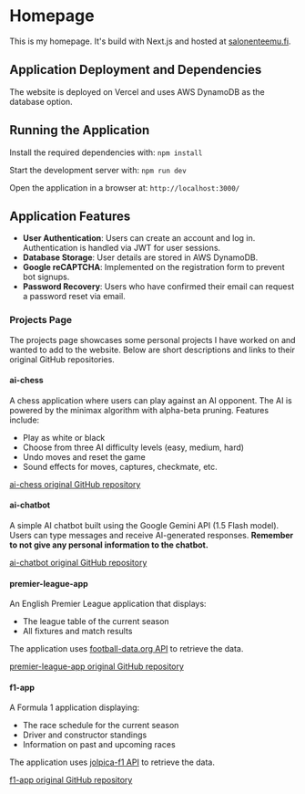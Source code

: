 # Homepage

This is my homepage. It's build with Next.js and hosted at [salonenteemu.fi](https://salonenteemu.fi).

## Application Deployment and Dependencies

The website is deployed on Vercel and uses AWS DynamoDB as the database option.

## Running the Application

Install the required dependencies with: `npm install`

Start the development server with: `npm run dev`

Open the application in a browser at: `http://localhost:3000/`

## Application Features

- **User Authentication**: Users can create an account and log in. Authentication is handled via JWT for user sessions.
- **Database Storage**: User details are stored in AWS DynamoDB.
- **Google reCAPTCHA**: Implemented on the registration form to prevent bot signups.
- **Password Recovery**: Users who have confirmed their email can request a password reset via email.

### Projects Page

The projects page showcases some personal projects I have worked on and wanted to add to the website. Below are short descriptions and links to their original GitHub repositories.

#### ai-chess

A chess application where users can play against an AI opponent. The AI is powered by the minimax algorithm with alpha-beta pruning. Features include:

- Play as white or black
- Choose from three AI difficulty levels (easy, medium, hard)
- Undo moves and reset the game
- Sound effects for moves, captures, checkmate, etc.

[ai-chess original GitHub repository](https://github.com/SalonenTeemu/ai-chess)

#### ai-chatbot

A simple AI chatbot built using the Google Gemini API (1.5 Flash model). Users can type messages and receive AI-generated responses. **Remember to not give any personal information to the chatbot.**

[ai-chatbot original GitHub repository](https://github.com/SalonenTeemu/ai-chatbot)

#### premier-league-app

An English Premier League application that displays:

- The league table of the current season
- All fixtures and match results

The application uses [football-data.org API](https://www.football-data.org/) to retrieve the data.

[premier-league-app original GitHub repository](https://github.com/SalonenTeemu/premier-league-app)

#### f1-app

A Formula 1 application displaying:

- The race schedule for the current season
- Driver and constructor standings
- Information on past and upcoming races

The application uses [jolpica-f1 API](https://github.com/jolpica/jolpica-f1?tab=readme-ov-file) to retrieve the data.

[f1-app original GitHub repository](https://github.com/SalonenTeemu/f1-app)
